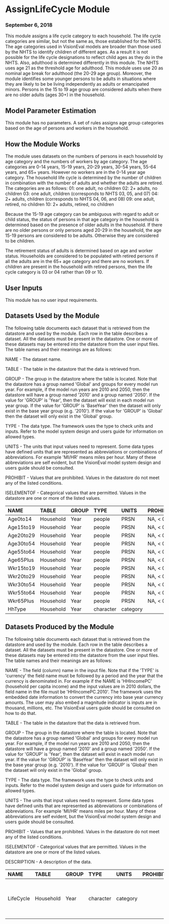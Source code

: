 # AssignLifeCycle Module
### September 6, 2018

This module assigns a life cycle category to each household. The life cycle categories are similar, but not the same as, those established for the NHTS. The age categories used in VisionEval models are broader than those used by the NHTS to identify children of different ages. As a result it is not possible for the life cycle designations to reflect child ages as they do in the NHTS. Also, adulthood is determined differently in this module. The NHTS uses age 21 as the threshold age for adulthood. This module uses use 20 as nominal age break for adulthood (the 20-29 age group). Moreover, the module identifies some younger persons to be adults in situations where they are likely to be be living independently as adults or emancipated minors. Persons in the 15 to 19 age group are considered adults when there are no older adults (ages 30+) in the household.

## Model Parameter Estimation

This module has no parameters. A set of rules assigns age group categories based on the age of persons and workers in the household.

## How the Module Works

The module uses datasets on the numbers of persons in each household by age category and the numbers of workers by age category. The age categories are 0-14 years, 15-19 years, 20-29 years, 30-54 years, 55-64 years, and 65+ years. However no workers are in the 0-14 year age category. The household life cycle is determined by the number of children in combination with the number of adults and whether the adults are retired. The categories are as follows:
01: one adult, no children
02: 2+ adults, no children
03: one adult, children (corresponds to NHTS 03, 05, and 07)
04: 2+ adults, children (corresponds to NHTS 04, 06, and 08)
09: one adult, retired, no children
10: 2+ adults, retired, no children

Because the 15-19 age category can be ambiguous with regard to adult or child status, the status of persons in that age category in the household is determined based on the presence of older adults in the household. If there are no older persons or only persons aged 20-29 in the household, the age 15-19 persons are considered to be adults. Otherwise they are considered to be children.

The retirement status of adults is determined based on age and worker status. Households are considered to be populated with retired persons if all the adults are in the 65+ age category and there are no workers. If children are present in the household with retired persons, then the life cycle category is 03 or 04 rather than 09 or 10.

## User Inputs
This module has no user input requirements.

## Datasets Used by the Module
The following table documents each dataset that is retrieved from the datastore and used by the module. Each row in the table describes a dataset. All the datasets must be present in the datastore. One or more of these datasets may be entered into the datastore from the user input files. The table names and their meanings are as follows:

NAME - The dataset name.

TABLE - The table in the datastore that the data is retrieved from.

GROUP - The group in the datastore where the table is located. Note that the datastore has a group named 'Global' and groups for every model run year. For example, if the model run years are 2010 and 2050, then the datastore will have a group named '2010' and a group named '2050'. If the value for 'GROUP' is 'Year', then the dataset will exist in each model run year group. If the value for 'GROUP' is 'BaseYear' then the dataset will only exist in the base year group (e.g. '2010'). If the value for 'GROUP' is 'Global' then the dataset will only exist in the 'Global' group.

TYPE - The data type. The framework uses the type to check units and inputs. Refer to the model system design and users guide for information on allowed types.

UNITS - The units that input values need to represent. Some data types have defined units that are represented as abbreviations or combinations of abbreviations. For example 'MI/HR' means miles per hour. Many of these abbreviations are self evident, but the VisionEval model system design and users guide should be consulted.

PROHIBIT - Values that are prohibited. Values in the datastore do not meet any of the listed conditions.

ISELEMENTOF - Categorical values that are permitted. Values in the datastore are one or more of the listed values.

|NAME      |TABLE     |GROUP |TYPE      |UNITS    |PROHIBIT |ISELEMENTOF |
|:---------|:---------|:-----|:---------|:--------|:--------|:-----------|
|Age0to14  |Household |Year  |people    |PRSN     |NA, < 0  |            |
|Age15to19 |Household |Year  |people    |PRSN     |NA, < 0  |            |
|Age20to29 |Household |Year  |people    |PRSN     |NA, < 0  |            |
|Age30to54 |Household |Year  |people    |PRSN     |NA, < 0  |            |
|Age55to64 |Household |Year  |people    |PRSN     |NA, < 0  |            |
|Age65Plus |Household |Year  |people    |PRSN     |NA, < 0  |            |
|Wkr15to19 |Household |Year  |people    |PRSN     |NA, < 0  |            |
|Wkr20to29 |Household |Year  |people    |PRSN     |NA, < 0  |            |
|Wkr30to54 |Household |Year  |people    |PRSN     |NA, < 0  |            |
|Wkr55to64 |Household |Year  |people    |PRSN     |NA, < 0  |            |
|Wkr65Plus |Household |Year  |people    |PRSN     |NA, < 0  |            |
|HhType    |Household |Year  |character |category |         |            |

## Datasets Produced by the Module
The following table documents each dataset that is retrieved from the datastore and used by the module. Each row in the table describes a dataset. All the datasets must be present in the datastore. One or more of these datasets may be entered into the datastore from the user input files. The table names and their meanings are as follows:

NAME - The field (column) name in the input file. Note that if the 'TYPE' is 'currency' the field name must be followed by a period and the year that the currency is denominated in. For example if the NAME is 'HHIncomePC' (household per capita income) and the input values are in 2010 dollars, the field name in the file must be 'HHIncomePC.2010'. The framework uses the embedded date information to convert the currency into base year currency amounts. The user may also embed a magnitude indicator is inputs are in thousand, millions, etc. The VisionEval users guide should be consulted on how to do that.

TABLE - The table in the datastore that the data is retrieved from.

GROUP - The group in the datastore where the table is located. Note that the datastore has a group named 'Global' and groups for every model run year. For example, if the model run years are 2010 and 2050, then the datastore will have a group named '2010' and a group named '2050'. If the value for 'GROUP' is 'Year', then the dataset will exist in each model run year. If the value for 'GROUP' is 'BaseYear' then the dataset will only exist in the base year group (e.g. '2010'). If the value for 'GROUP' is 'Global' then the dataset will only exist in the 'Global' group.

TYPE - The data type. The framework uses the type to check units and inputs. Refer to the model system design and users guide for information on allowed types.

UNITS - The units that input values need to represent. Some data types have defined units that are represented as abbreviations or combinations of abbreviations. For example 'MI/HR' means miles per hour. Many of these abbreviations are self evident, but the VisionEval model system design and users guide should be consulted.

PROHIBIT - Values that are prohibited. Values in the datastore do not meet any of the listed conditions.

ISELEMENTOF - Categorical values that are permitted. Values in the datastore are one or more of the listed values.

DESCRIPTION - A description of the data.

|NAME      |TABLE     |GROUP |TYPE      |UNITS    |PROHIBIT |ISELEMENTOF            |DESCRIPTION                                                   |
|:---------|:---------|:-----|:---------|:--------|:--------|:----------------------|:-------------------------------------------------------------|
|LifeCycle |Household |Year  |character |category |         |01, 02, 03, 04, 09, 10 |Household life cycle as defined by 2009 NHTS LIF_CYC variable |
